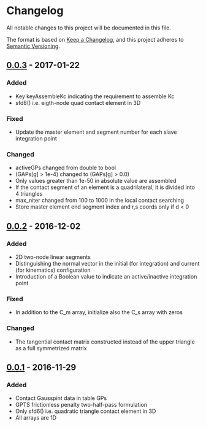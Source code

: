 # Changelog

All notable changes to this project will be documented in this file.

The format is based on [Keep a Changelog](https://keepachangelog.com/en/1.0.0/),
and this project adheres to [Semantic Versioning](https://semver.org/spec/v2.0.0.html).


## [0.0.3] - 2017-01-22

### Added

- Key keyAssembleKc indicating the requirement to assemble Kc
- sfd8() i.e. eigth-node quad contact element in 3D

### Fixed

- Update the master element and segment number for each slave integration point

### Changed

- activeGPs changed from double to bool
- (GAPs[g] > 1e-4) changed to (GAPs[g] > 0.0)
- Only values greater than 1e-50 in absolute value are assembled
- If the contact segment of an element is a quadrilateral, it is divided into 4 triangles
- max_niter changed from 100 to 1000 in the local contact searching
- Store master element end segment index and r,s coords only if d < 0

## [0.0.2] - 2016-12-02

### Added

- 2D two-node linear segments
- Distinguishing the normal vector in the initial (for integration) and current (for kinematics) configuration
- Introduction of a Boolean value to indicate an active/inactive integration point

### Fixed

- In addition to the C_m array, initialize also the C_s array with zeros

### Changed

- The tangential contact matrix constructed instead of the upper triangle as a full symmetrized matrix

## [0.0.1] - 2016-11-29

### Added

- Contact Gausspint data in table GPs
- GPTS frictionless penalty two-half-pass formulation
- Only sfd6() i.e. quadratic triangle contact element in 3D
- All arrays are 1D

[unreleased]: https://github.com/kopacja/contactino/compare/v0.0.3...HEAD
[0.0.3]: https://github.com/kopacja/contactino/releases/tag/v0.0.3
[0.0.2]: https://github.com/kopacja/contactino/releases/tag/v0.0.2
[0.0.1]: https://github.com/kopacja/contactino/releases/tag/v0.0.1